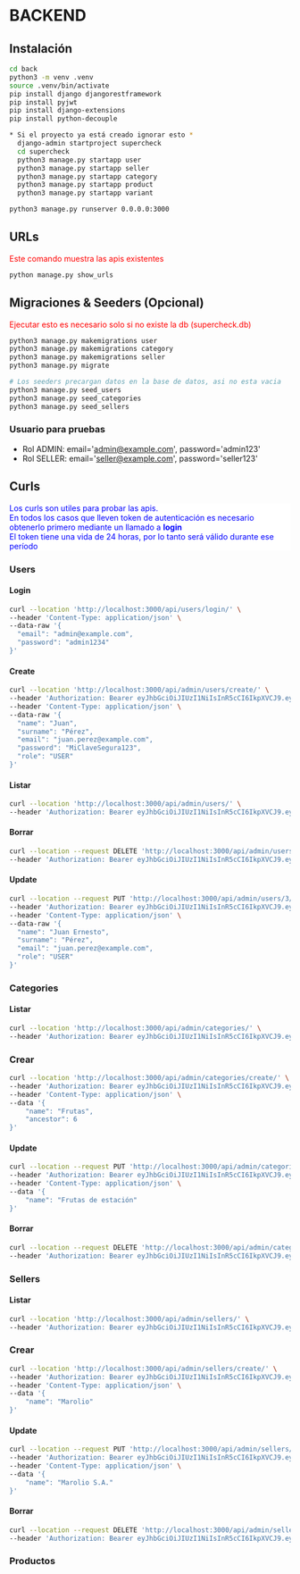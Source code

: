 # BACKEND  
## Instalación  
```bash
cd back
python3 -m venv .venv
source .venv/bin/activate
pip install django djangorestframework
pip install pyjwt
pip install django-extensions
pip install python-decouple

* Si el proyecto ya está creado ignorar esto *  
  django-admin startproject supercheck
  cd supercheck
  python3 manage.py startapp user
  python3 manage.py startapp seller
  python3 manage.py startapp category
  python3 manage.py startapp product
  python3 manage.py startapp variant

python3 manage.py runserver 0.0.0.0:3000
```  

## URLs
<p style="color: red;">Este comando muestra las apis existentes</p>  

```bash
python manage.py show_urls
``` 

## Migraciones & Seeders (Opcional)  
<p style="color: red;">Ejecutar esto es necesario solo si no existe la db (supercheck.db)</p>

```bash
python3 manage.py makemigrations user
python3 manage.py makemigrations category
python3 manage.py makemigrations seller
python3 manage.py migrate

# Los seeders precargan datos en la base de datos, asi no esta vacia
python3 manage.py seed_users
python3 manage.py seed_categories
python3 manage.py seed_sellers
```

### Usuario para pruebas
- Rol ADMIN: email='admin@example.com', password='admin123'
- Rol SELLER: email='seller@example.com', password='seller123'

## Curls  
<p style="color: blue; background-color: white;">
Los curls son utiles para probar las apis.<br/>
En todos los casos que lleven token de autenticación es necesario obtenerlo primero mediante un llamado a <b>login</b><br/>
El token tiene una vida de 24 horas, por lo tanto será válido durante ese período
</p>

### Users  
#### Login  
```bash
curl --location 'http://localhost:3000/api/users/login/' \
--header 'Content-Type: application/json' \
--data-raw '{
  "email": "admin@example.com",
  "password": "admin1234"
}'
```  
#### Create
```bash
curl --location 'http://localhost:3000/api/admin/users/create/' \
--header 'Authorization: Bearer eyJhbGciOiJIUzI1NiIsInR5cCI6IkpXVCJ9.eyJ1c2VyX2lkIjoxLCJyb2xlIjoiQURNSU4iLCJleHAiOjE3NjA2NjgzODN9.L7hXJIlQ6sV3STvBWPMTE6pa8p9ZJm26K19CtILdUxo' \
--header 'Content-Type: application/json' \
--data-raw '{
  "name": "Juan",
  "surname": "Pérez",
  "email": "juan.perez@example.com",
  "password": "MiClaveSegura123",
  "role": "USER"
}'
```
#### Listar 
```bash
curl --location 'http://localhost:3000/api/admin/users/' \
--header 'Authorization: Bearer eyJhbGciOiJIUzI1NiIsInR5cCI6IkpXVCJ9.eyJ1c2VyX2lkIjoxLCJyb2xlIjoiQURNSU4iLCJleHAiOjE3NjA2NjgzODN9.L7hXJIlQ6sV3STvBWPMTE6pa8p9ZJm26K19CtILdUxo'
```  
#### Borrar
```bash
curl --location --request DELETE 'http://localhost:3000/api/admin/users/3/delete/' \
--header 'Authorization: Bearer eyJhbGciOiJIUzI1NiIsInR5cCI6IkpXVCJ9.eyJ1c2VyX2lkIjoxLCJyb2xlIjoiQURNSU4iLCJleHAiOjE3NjA2NjgzODN9.L7hXJIlQ6sV3STvBWPMTE6pa8p9ZJm26K19CtILdUxo'
```  
#### Update
```bash
curl --location --request PUT 'http://localhost:3000/api/admin/users/3/' \
--header 'Authorization: Bearer eyJhbGciOiJIUzI1NiIsInR5cCI6IkpXVCJ9.eyJ1c2VyX2lkIjoxLCJyb2xlIjoiQURNSU4iLCJleHAiOjE3NjA2NjgzODN9.L7hXJIlQ6sV3STvBWPMTE6pa8p9ZJm26K19CtILdUxo' \
--header 'Content-Type: application/json' \
--data-raw '{
  "name": "Juan Ernesto",
  "surname": "Pérez",
  "email": "juan.perez@example.com",
  "role": "USER"
}'
```  
### Categories  
#### Listar
```bash
curl --location 'http://localhost:3000/api/admin/categories/' \
--header 'Authorization: Bearer eyJhbGciOiJIUzI1NiIsInR5cCI6IkpXVCJ9.eyJ1c2VyX2lkIjoxLCJyb2xlIjoiQURNSU4iLCJleHAiOjE3NjEwODU1NDR9.3AWcLcFElU8zLuJ8YPQ-cZXEce9NiBZ5XHsTWx_gdcI'
```  
### Crear  
```bash
curl --location 'http://localhost:3000/api/admin/categories/create/' \
--header 'Authorization: Bearer eyJhbGciOiJIUzI1NiIsInR5cCI6IkpXVCJ9.eyJ1c2VyX2lkIjoxLCJyb2xlIjoiQURNSU4iLCJleHAiOjE3NjEwODU1NDR9.3AWcLcFElU8zLuJ8YPQ-cZXEce9NiBZ5XHsTWx_gdcI' \
--header 'Content-Type: application/json' \
--data '{
    "name": "Frutas",
    "ancestor": 6
}'
```
#### Update
```bash
curl --location --request PUT 'http://localhost:3000/api/admin/categories/16/' \
--header 'Authorization: Bearer eyJhbGciOiJIUzI1NiIsInR5cCI6IkpXVCJ9.eyJ1c2VyX2lkIjoxLCJyb2xlIjoiQURNSU4iLCJleHAiOjE3NjEwODU1NDR9.3AWcLcFElU8zLuJ8YPQ-cZXEce9NiBZ5XHsTWx_gdcI' \
--header 'Content-Type: application/json' \
--data '{
    "name": "Frutas de estación"
}'
```  
#### Borrar
```bash
curl --location --request DELETE 'http://localhost:3000/api/admin/categories/16/delete/' \
--header 'Authorization: Bearer eyJhbGciOiJIUzI1NiIsInR5cCI6IkpXVCJ9.eyJ1c2VyX2lkIjoxLCJyb2xlIjoiQURNSU4iLCJleHAiOjE3NjEwODU1NDR9.3AWcLcFElU8zLuJ8YPQ-cZXEce9NiBZ5XHsTWx_gdcI'
```  
### Sellers
#### Listar
```bash
curl --location 'http://localhost:3000/api/admin/sellers/' \
--header 'Authorization: Bearer eyJhbGciOiJIUzI1NiIsInR5cCI6IkpXVCJ9.eyJ1c2VyX2lkIjoxLCJyb2xlIjoiQURNSU4iLCJleHAiOjE3NjEwODU1NDR9.3AWcLcFElU8zLuJ8YPQ-cZXEce9NiBZ5XHsTWx_gdcI'
```  
### Crear  
```bash
curl --location 'http://localhost:3000/api/admin/sellers/create/' \
--header 'Authorization: Bearer eyJhbGciOiJIUzI1NiIsInR5cCI6IkpXVCJ9.eyJ1c2VyX2lkIjoxLCJyb2xlIjoiQURNSU4iLCJleHAiOjE3NjEwODU1NDR9.3AWcLcFElU8zLuJ8YPQ-cZXEce9NiBZ5XHsTWx_gdcI' \
--header 'Content-Type: application/json' \
--data '{
    "name": "Marolio"
}'
```
#### Update
```bash
curl --location --request PUT 'http://localhost:3000/api/admin/sellers/1/' \
--header 'Authorization: Bearer eyJhbGciOiJIUzI1NiIsInR5cCI6IkpXVCJ9.eyJ1c2VyX2lkIjoxLCJyb2xlIjoiQURNSU4iLCJleHAiOjE3NjEwODU1NDR9.3AWcLcFElU8zLuJ8YPQ-cZXEce9NiBZ5XHsTWx_gdcI' \
--header 'Content-Type: application/json' \
--data '{
    "name": "Marolio S.A."
}'
```  
#### Borrar
```bash
curl --location --request DELETE 'http://localhost:3000/api/admin/sellers/1/delete/' \
--header 'Authorization: Bearer eyJhbGciOiJIUzI1NiIsInR5cCI6IkpXVCJ9.eyJ1c2VyX2lkIjoxLCJyb2xlIjoiQURNSU4iLCJleHAiOjE3NjEwODU1NDR9.3AWcLcFElU8zLuJ8YPQ-cZXEce9NiBZ5XHsTWx_gdcI'
```  
### Productos